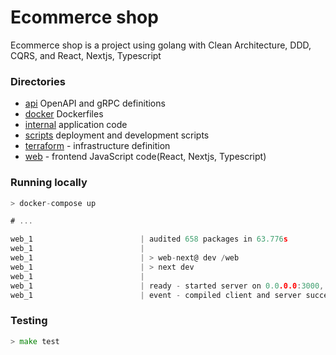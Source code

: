 # Ecommerce shop

Ecommerce shop is a project using golang with Clean Architecture, DDD, CQRS, and React, Nextjs, Typescript

### Directories

- [api](api/) OpenAPI and gRPC definitions
- [docker](docker/) Dockerfiles
- [internal](internal/) application code
- [scripts](scripts/) deployment and development scripts
- [terraform](terraform/) - infrastructure definition
- [web](web/) - frontend JavaScript code(React, Nextjs, Typescript)

### Running locally

```go
> docker-compose up

# ...

web_1                        | audited 658 packages in 63.776s
web_1                        |
web_1                        | > web-next@ dev /web
web_1                        | > next dev
web_1                        |
web_1                        | ready - started server on 0.0.0.0:3000, url: http://localhost:3000
web_1                        | event - compiled client and server successfully in 7.9s (469 modules)
```

### Testing
```go
> make test
```

